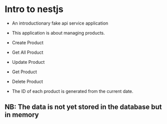 # Intro to nestjs

- An introductionary fake api service application

- This application is about managing products.

- Create Product

- Get All Product

- Update Product

- Get Product

- Delete Product

- The ID of each product is generated from the current date. 

## NB: The data is not yet stored in the database but in memory